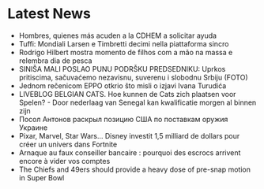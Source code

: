 # Latest News
-  Hombres, quienes más acuden a la CDHEM a solicitar ayuda
-  Tuffi: Mondiali Larsen e Timbretti decimi nella piattaforma sincro
-  Rodrigo Hilbert mostra momento de filhos com a mão na massa e relembra dia de pesca
-  SINIŠA MALI POSLAO PUNU PODRŠKU PREDSEDNIKU: Uprkos pritiscima, sačuvaćemo nezavisnu, suverenu i slobodnu Srbiju (FOTO)
-  Jednom rečenicom EPPO otkrio što misli o izjavi Ivana Turudića
-  LIVEBLOG BELGIAN CATS. Hoe kunnen de Cats zich plaatsen voor Spelen? - Door nederlaag van Senegal kan kwalificatie morgen al binnen zijn
-  Посол Антонов раскрыл позицию США по поставкам оружия Украине
-  Pixar, Marvel, Star Wars… Disney investit 1,5 milliard de dollars pour créer un univers dans Fortnite
-  Arnaque au faux conseiller bancaire : pourquoi des escrocs arrivent encore à vider vos comptes
-  The Chiefs and 49ers should provide a heavy dose of pre-snap motion in Super Bowl
